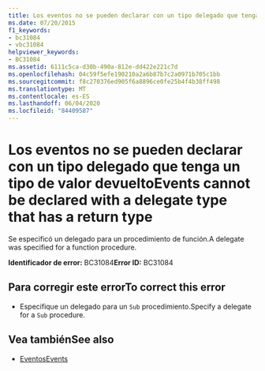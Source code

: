 ```yaml
---
title: Los eventos no se pueden declarar con un tipo delegado que tenga un tipo de valor devuelto
ms.date: 07/20/2015
f1_keywords:
- bc31084
- vbc31084
helpviewer_keywords:
- BC31084
ms.assetid: 6111c5ca-d30b-490a-812e-dd422e221c7d
ms.openlocfilehash: 04c59f5efe190210a2a6b87b7c2a0971b705c1bb
ms.sourcegitcommit: f8c270376ed905f6a8896ce0fe25b4f4b38ff498
ms.translationtype: MT
ms.contentlocale: es-ES
ms.lasthandoff: 06/04/2020
ms.locfileid: "84409587"
---
```

# <a name="events-cannot-be-declared-with-a-delegate-type-that-has-a-return-type"></a><span data-ttu-id="4d50b-102">Los eventos no se pueden declarar con un tipo delegado que tenga un tipo de valor devuelto</span><span class="sxs-lookup"><span data-stu-id="4d50b-102">Events cannot be declared with a delegate type that has a return type</span></span>
<span data-ttu-id="4d50b-103">Se especificó un delegado para un procedimiento de función.</span><span class="sxs-lookup"><span data-stu-id="4d50b-103">A delegate was specified for a function procedure.</span></span>  
  
 <span data-ttu-id="4d50b-104">**Identificador de error:** BC31084</span><span class="sxs-lookup"><span data-stu-id="4d50b-104">**Error ID:** BC31084</span></span>  
  
## <a name="to-correct-this-error"></a><span data-ttu-id="4d50b-105">Para corregir este error</span><span class="sxs-lookup"><span data-stu-id="4d50b-105">To correct this error</span></span>  
  
- <span data-ttu-id="4d50b-106">Especifique un delegado para un `Sub` procedimiento.</span><span class="sxs-lookup"><span data-stu-id="4d50b-106">Specify a delegate for a `Sub` procedure.</span></span>  
  
## <a name="see-also"></a><span data-ttu-id="4d50b-107">Vea también</span><span class="sxs-lookup"><span data-stu-id="4d50b-107">See also</span></span>

- [<span data-ttu-id="4d50b-108">Eventos</span><span class="sxs-lookup"><span data-stu-id="4d50b-108">Events</span></span>](../../programming-guide/language-features/events/index.md)
